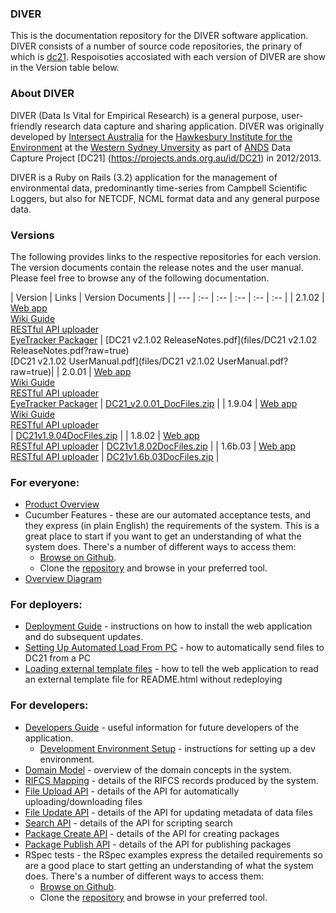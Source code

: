 ### DIVER
This is the documentation repository for the DIVER software application. DIVER consists of a number of source code repositories, the prinary of which is [dc21](https://github.com/IntersectAustralia/dc21). Respoisoties accosiated with each version of DIVER are show in the Version table below.

### About DIVER
DIVER (Data Is Vital for Empirical Research) is a general purpose, user-friendly research data capture and sharing application. DIVER was originally developed by [Intersect Australia](http://www.intersect.org.au/) for the [Hawkesbury Institute for the Environment](http://www.westernsydney.edu.au/hie) at the [Western Sydney Unversity](http://www.westernsydney.edu.au/) as part of [ANDS](http://www.ands.org.au/) Data Capture Project [DC21] (https://projects.ands.org.au/id/DC21) in 2012/2013.

DIVER  is a Ruby on Rails (3.2) application for the management of environmental data, predominantly time-series from Campbell Scientific Loggers, but also for NETCDF, NCML format data and any general purpose data.

### Versions
The following provides links to the respective repositories for each version.
The version documents contain the release notes and the user manual.
Please feel free to browse any of the following documentation.

| Version | Links |  Version Documents |
| --- | :-- | :-- | :-- | :-- | :-- |
| 2.1.02 | [Web app](https://github.com/IntersectAustralia/dc21/tree/2.1.02) <br> [ Wiki Guide](https://github.com/IntersectAustralia/dc21-doc/tree/2.1.02/README.md)  <br> [RESTful API uploader](https://github.com/IntersectAustralia/restful-api-uploader/tree/2.1.02)  <br> [EyeTracker Packager](https://github.com/IntersectAustralia/dc21-eyetracker-packager/tree/2.1.02) | [DC21 v2.1.02 ReleaseNotes.pdf](files/DC21 v2.1.02 ReleaseNotes.pdf?raw=true) <br> [DC21 v2.1.02 UserManual.pdf](files/DC21 v2.1.02 UserManual.pdf?raw=true)|
| 2.0.01 | [Web app](https://github.com/IntersectAustralia/dc21/tree/2.0.01) <br> [ Wiki Guide](https://github.com/IntersectAustralia/dc21-doc/tree/2.0.01/README.md)  <br> [RESTful API uploader](https://github.com/IntersectAustralia/restful-api-uploader/tree/2.0.01)  <br> [EyeTracker Packager](https://github.com/IntersectAustralia/dc21-eyetracker-packager/tree/2.0.01) | [DC21_v2.0.01_DocFiles.zip](files/DC21_v2.0.01_DocFiles.zip?raw=true) |
| 1.9.04 | [Web app](https://github.com/IntersectAustralia/dc21/tree/1.9.04) <br> [ Wiki Guide](https://github.com/IntersectAustralia/dc21-doc/tree/1.9.04/README.md)  <br> [RESTful API uploader](https://github.com/IntersectAustralia/restful-api-uploader/tree/1.9.04)  <br> | [DC21v1.9.04DocFiles.zip](files/HIEv_v1.9.04DocFiles.zip?raw=true) |
| 1.8.02 | [Web app](https://github.com/IntersectAustralia/dc21/tree/1.8.02) <br> [RESTful API uploader](https://github.com/IntersectAustralia/restful-api-uploader/tree/1.8.02) | [DC21v1.8.02DocFiles.zip](files/HIEvv1.8.02DocFiles.zip?raw=true) |
| 1.6b.03 | [Web app](https://github.com/IntersectAustralia/dc21/tree/1.6b.03) <br> [RESTful API uploader](https://github.com/IntersectAustralia/restful-api-uploader/tree/1.6b.03) | [DC21v1.6b.03DocFiles.zip](files/DC21v1.6b.03DocFiles.zip?raw=true) |

### For everyone:
* [Product Overview](Product_Overview.md)
* Cucumber Features - these are our automated acceptance tests, and they express (in plain English) the requirements of the system. This is a great place to start if you want to get an understanding of what the system does. There's a number of different ways to access them:
  * [Browse on Github](https://github.com/IntersectAustralia/dc21/tree/2.0.01/features).
  * Clone the [repository](https://github.com/IntersectAustralia/dc21/) and browse in your preferred tool.
* [Overview Diagram](Overview_Diagram.md)

### For deployers:
* [Deployment Guide](Deployment_Guide.md) - instructions on how to install the web application and do subsequent updates.
* [Setting Up Automated Load From PC](Setting_Up_Automated_Load_From_PC.md) - how to automatically send files to DC21 from a PC
* [Loading external template files](Loading_External_Template_Files.md) - how to tell the web application to read an external template file for README.html without redeploying

###  For developers:
* [Developers Guide](Developers_Guide.md) - useful information for future developers of the application.
  * [Development Environment Setup](Development_Environment_Setup.md) - instructions for setting up a dev environment.
* [Domain Model](Domain_Model.md) - overview of the domain concepts in the system.
* [RIFCS Mapping](RIFCS_Mapping.md) - details of the RIFCS records produced by the system.
* [File Upload API](File_Upload_API.md) - details of the API for automatically uploading/downloading files
* [File Update API](File_Update_API.md) - details of the API for updating metadata of data files
* [Search API](Search_API.md) - details of the API for scripting search
* [Package Create API](Package_Create_API.md) - details of the API for creating packages
* [Package Publish API](Package_Publish_API.md) - details of the API for publishing packages
* RSpec tests - the RSpec examples express the detailed requirements so are a good place to start getting an understanding of what the system does.  There's a number of different ways to access them:
  * [Browse on Github](https://github.com/IntersectAustralia/dc21/tree/2.0.01/spec).
  * Clone the [repository](https://github.com/IntersectAustralia/dc21) and browse in your preferred tool.
